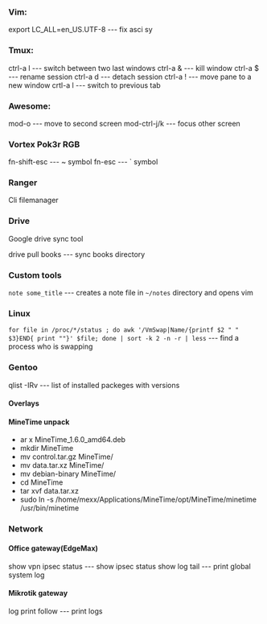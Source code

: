 ### Vim:

export LC_ALL=en_US.UTF-8   --- fix asci sy

### Tmux:
ctrl-a l   --- switch between two last windows
ctrl-a &   --- kill window
ctrl-a $   --- rename session
ctrl-a d   --- detach session
ctrl-a !   --- move pane to a new window
crtl-a l   --- switch to previous tab

### Awesome:
mod-o      --- move to second screen
mod-ctrl-j/k --- focus other screen

### Vortex Pok3r RGB
fn-shift-esc     --- ~ symbol
fn-esc           --- ` symbol

### Ranger
Cli filemanager

### Drive
Google drive sync tool

drive pull books --- sync books directory

### Custom tools
`note some_title` --- creates a note file in `~/notes` directory and opens vim

### Linux

`for file in /proc/*/status ; do awk '/VmSwap|Name/{printf $2 " " $3}END{ print ""}' $file; done | sort -k 2 -n -r | less` --- find a process who is swapping

### Gentoo

qlist -IRv   --- list of installed packeges with versions

#### Overlays


#### MineTime unpack

* ar x MineTime_1.6.0_amd64.deb
* mkdir MineTime
* mv control.tar.gz MineTime/
* mv data.tar.xz MineTime/
* mv debian-binary MineTime/
* cd MineTime
* tar xvf data.tar.xz
* sudo ln -s /home/mexx/Applications/MineTime/opt/MineTime/minetime /usr/bin/minetime

### Network

#### Office gateway(EdgeMax)

show vpn ipsec status --- show ipsec status
show log tail         --- print global system log

#### Mikrotik gateway

log print follow --- print logs
